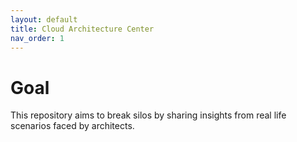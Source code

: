 ```yaml
---
layout: default
title: Cloud Architecture Center
nav_order: 1
---
```


# Goal
This repository aims to break silos by sharing insights from real life scenarios faced by architects.
